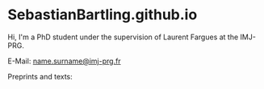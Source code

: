 # SebastianBartling.github.io

Hi, I'm a PhD student under the supervision of Laurent Fargues at the IMJ-PRG. 

E-Mail: name.surname@imj-prg.fr

Preprints and texts:
